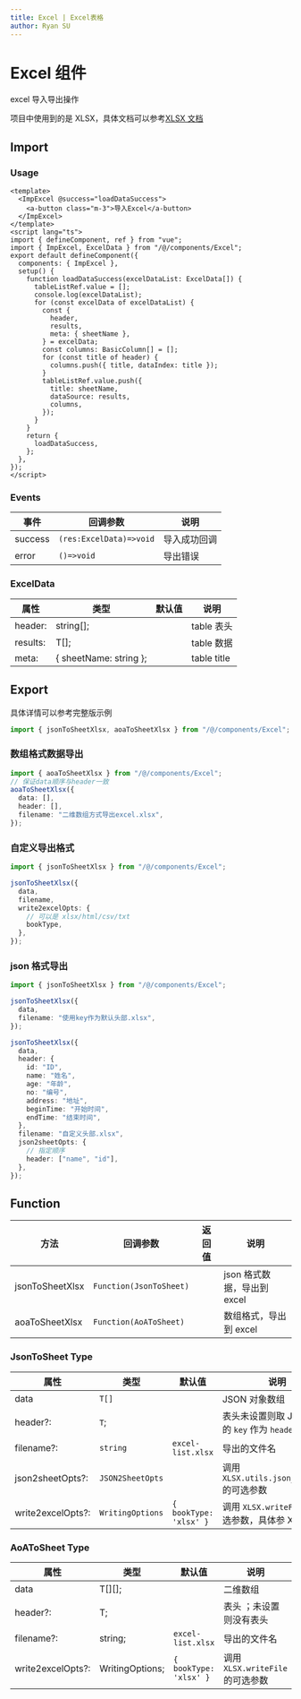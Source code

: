 ```yaml
---
title: Excel | Excel表格
author: Ryan SU
---
```


# Excel 组件

excel 导入导出操作

项目中使用到的是 XLSX，具体文档可以参考[XLSX 文档](https://sheetjs.com/)

## Import

### Usage

```vue
<template>
  <ImpExcel @success="loadDataSuccess">
    <a-button class="m-3">导入Excel</a-button>
  </ImpExcel>
</template>
<script lang="ts">
import { defineComponent, ref } from "vue";
import { ImpExcel, ExcelData } from "/@/components/Excel";
export default defineComponent({
  components: { ImpExcel },
  setup() {
    function loadDataSuccess(excelDataList: ExcelData[]) {
      tableListRef.value = [];
      console.log(excelDataList);
      for (const excelData of excelDataList) {
        const {
          header,
          results,
          meta: { sheetName },
        } = excelData;
        const columns: BasicColumn[] = [];
        for (const title of header) {
          columns.push({ title, dataIndex: title });
        }
        tableListRef.value.push({
          title: sheetName,
          dataSource: results,
          columns,
        });
      }
    }
    return {
      loadDataSuccess,
    };
  },
});
</script>
```

### Events

| 事件    | 回调参数                | 说明         |
| ------- | ----------------------- | ------------ |
| success | `(res:ExcelData)=>void` | 导入成功回调 |
| error   | `()=>void`              | 导出错误     |

### ExcelData

| 属性     | 类型                   | 默认值 | 说明        |
| -------- | ---------------------- | ------ | ----------- |
| header:  | string[];              |        | table 表头  |
| results: | T[];                   |        | table 数据  |
| meta:    | { sheetName: string }; |        | table title |

## Export

具体详情可以参考完整版示例

```ts
import { jsonToSheetXlsx, aoaToSheetXlsx } from "/@/components/Excel";
```

### 数组格式数据导出

```ts
import { aoaToSheetXlsx } from "/@/components/Excel";
// 保证data顺序与header一致
aoaToSheetXlsx({
  data: [],
  header: [],
  filename: "二维数组方式导出excel.xlsx",
});
```

### 自定义导出格式

```ts
import { jsonToSheetXlsx } from "/@/components/Excel";

jsonToSheetXlsx({
  data,
  filename,
  write2excelOpts: {
    // 可以是 xlsx/html/csv/txt
    bookType,
  },
});
```

### json 格式导出

```ts
import { jsonToSheetXlsx } from "/@/components/Excel";

jsonToSheetXlsx({
  data,
  filename: "使用key作为默认头部.xlsx",
});

jsonToSheetXlsx({
  data,
  header: {
    id: "ID",
    name: "姓名",
    age: "年龄",
    no: "编号",
    address: "地址",
    beginTime: "开始时间",
    endTime: "结束时间",
  },
  filename: "自定义头部.xlsx",
  json2sheetOpts: {
    // 指定顺序
    header: ["name", "id"],
  },
});
```

## Function

| 方法            | 回调参数                | 返回值 | 说明                        |
| --------------- | ----------------------- | ------ | --------------------------- |
| jsonToSheetXlsx | `Function(JsonToSheet)` |        | json 格式数据，导出到 excel |
| aoaToSheetXlsx  | `Function(AoAToSheet)`  |        | 数组格式，导出到 excel      |

### JsonToSheet Type

| 属性              | 类型             | 默认值                 | 说明                                               |
| ----------------- | ---------------- | ---------------------- | -------------------------------------------------- |
| data              | `T[]`            |                        | JSON 对象数组                                      |
| header?:          | `T`;             |                        | 表头未设置则取 JSON 对象的 `key` 作为 `header`     |
| filename?:        | `string`         | `excel-list.xlsx`      | 导出的文件名                                       |
| json2sheetOpts?:  | `JSON2SheetOpts` |                        | 调用 `XLSX.utils.json_to_sheet` 的可选参数         |
| write2excelOpts?: | `WritingOptions` | `{ bookType: 'xlsx' }` | 调用 `XLSX.writeFile` 的可选参数，具体参 XLSX 文档 |

### AoAToSheet Type

| 属性              | 类型            | 默认值                 | 说明                             |
| ----------------- | --------------- | ---------------------- | -------------------------------- |
| data              | T[][];          |                        | 二维数组                         |
| header?:          | T;              |                        | 表头 ；未设置则没有表头          |
| filename?:        | string;         | `excel-list.xlsx`      | 导出的文件名                     |
| write2excelOpts?: | WritingOptions; | `{ bookType: 'xlsx' }` | 调用 `XLSX.writeFile` 的可选参数 |
